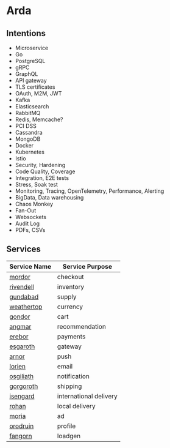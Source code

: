 # Arda

## Intentions
- Microservice
- Go
- PostgreSQL
- gRPC
- GraphQL
- API gateway
- TLS certificates
- OAuth, M2M, JWT
- Kafka
- Elasticsearch
- RabbitMQ
- Redis, Memcache?
- PCI DSS
- Cassandra
- MongoDB
- Docker
- Kubernetes
- Istio
- Security, Hardening
- Code Quality, Coverage
- Integration, E2E tests
- Stress, Soak test
- Monitoring, Tracing, OpenTelemetry, Performance, Alerting
- BigData, Data warehousing
- Chaos Monkey
- Fan-Out
- Websockets
- Audit Log
- PDFs, CSVs

## Services
| Service Name             | Service Purpose        |
| ------------------------ | ---------------------- |
| [mordor](mordor)         | checkout               |
| [rivendell](rivendell)   | inventory              |
| [gundabad](gundabad)     | supply                 |
| [weathertop](weathertop) | currency               |
| [gondor](gondor)         | cart                   |
| [angmar](angmar)         | recommendation         |
| [erebor](erebor)         | payments               |
| [esgaroth](esgaroth)     | gateway                |
| [arnor](arnor)           | push                   |
| [lorien](lorien)         | email                  |
| [osgiliath](osgiliath)   | notification           |
| [gorgoroth](gorgoroth)   | shipping               |
| [isengard](isengard)     | international delivery |
| [rohan](rohan)           | local delivery         |
| [moria](moria)           | ad                     |
| [orodruin](orodruin)     | profile                |
| [fangorn](fangorn)       | loadgen                |
